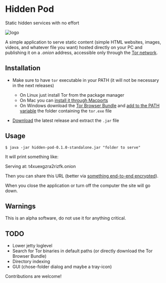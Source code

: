 # Hidden Pod
Static hidden services with no effort

![logo](https://i.imgur.com/aF0TFjx.png)


A simple application to serve static content (simple HTML websites,
images, videos, and whatever file you want) hosted directly on your PC
and publishing it on a *.onion* address, accessible only through the
[Tor network](https://www.torproject.org/about/overview.html.en).


## Installation
- Make sure to have `tor` executable in your PATH (it will not be necessary in
  the next releases)
  - On Linux just install Tor from the package manager
  - On Mac you can [install it through
    Macports](https://www.torproject.org/docs/tor-doc-osx.html.en)
  - On Windows download the [Tor Browser Bundle](https://www.torproject.org/projects/torbrowser.html.en)
    and [add to the PATH variable](https://stackoverflow.com/questions/9546324/adding-directory-to-path-environment-variable-in-windows)
    the folder containing the `tor.exe` file

- [Download](https://github.com/edne/hidden-pod/releases) the latest
  release and extract the `.jar` file


## Usage

    $ java -jar hidden-pod-0.1.0-standalone.jar "folder to serve"

It will print something like:

   Serving at: t4xuexgzra2rizfk.onion

Then you can share this URL (better via [something end-to-end
encrypted](https://whispersystems.org/)).

When you close the application or turn off the computer the site will
go down.


## Warnings
This is an alpha software, do not use it for anything critical.


## TODO
- Lower jetty loglevel
- Search for Tor binaries in default paths (or directly download the
  Tor Browser Bundle)
- Directory indexing
- GUI (chose-folder dialog and maybe a tray-icon)

Contributions are welcome!